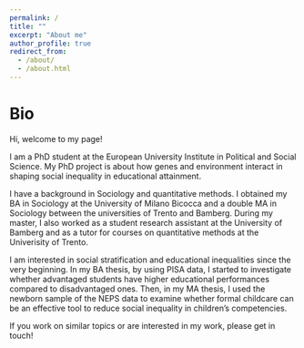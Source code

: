 ```yaml
---
permalink: /
title: ""
excerpt: "About me"
author_profile: true
redirect_from: 
  - /about/
  - /about.html
---
```


Bio
======

Hi, welcome to my page!

I am a PhD student at the European University Institute in Political and Social Science. My PhD project is about how genes and environment interact in shaping social inequality in educational attainment.  

I have a background in Sociology and quantitative methods. I obtained my BA in Sociology at the University of Milano Bicocca and a double MA in Sociology between the universities of Trento and Bamberg. During my master, I also worked as a student research assistant at the University of Bamberg and as a tutor for courses on quantitative methods at the Univerisity of Trento.

I am interested in social stratification and educational inequalities since the very beginning. In my BA thesis, by using PISA data, I started to investigate whether advantaged students have higher educational performances compared to disadvantaged ones. Then, in my MA thesis, I used the newborn sample of the NEPS data to examine whether formal childcare can be an effective tool to reduce social inequality in children’s competencies.  

If you work on similar topics or are interested in my work, please get in touch! 



